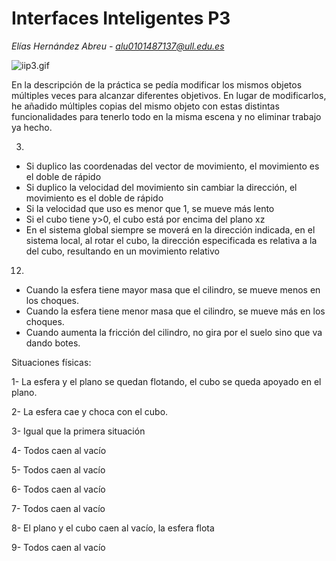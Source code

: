 # Interfaces Inteligentes P3
*Elías Hernández Abreu - alu0101487137@ull.edu.es*

![iip3.gif](iip3.gif)

En la descripción de la práctica se pedía modificar los mismos objetos múltiples veces para alcanzar diferentes objetivos. En lugar de modificarlos, he añadido múltiples copias del mismo objeto con estas distintas funcionalidades para tenerlo todo en la misma escena y no eliminar trabajo ya hecho.

3)

- Si duplico las coordenadas del vector de movimiento, el movimiento es el doble de rápido
- Si duplico la velocidad del movimiento sin cambiar la dirección, el movimiento es el doble de rápido
- Si la velocidad que uso es menor que 1, se mueve más lento
- Si el cubo tiene y>0, el cubo está por encima del plano xz
- En el sistema global siempre se moverá en la dirección indicada, en el sistema local, al rotar el cubo, la dirección especificada es relativa a la del cubo, resultando en un movimiento relativo

12)

- Cuando la esfera tiene mayor masa que el cilindro, se mueve menos en los choques.
- Cuando la esfera tiene menor masa que el cilindro, se mueve más en los choques.
- Cuando aumenta la fricción del cilindro, no gira por el suelo sino que va dando botes.

Situaciones físicas:

1- La esfera y el plano se quedan flotando, el cubo se queda apoyado en el plano.

2- La esfera cae y choca con el cubo.

3- Igual que la primera situación

4- Todos caen al vacío

5- Todos caen al vacío

6- Todos caen al vacío

7- Todos caen al vacío

8- El plano y el cubo caen al vacío, la esfera flota

9- Todos caen al vacío

